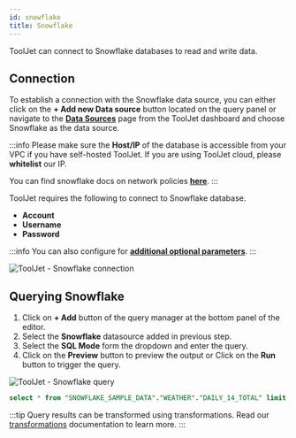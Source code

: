 ```yaml
---
id: snowflake
title: Snowflake
---
```


ToolJet can connect to Snowflake databases to read and write data.

<div>

## Connection

To establish a connection with the Snowflake data source, you can either click on the **+ Add new Data source** button located on the query panel or navigate to the **[Data Sources](/docs/data-sources/overview/)** page from the ToolJet dashboard and choose Snowflake as the data source.

:::info
Please make sure the **Host/IP** of the database is accessible from your VPC if you have self-hosted ToolJet. If you are using ToolJet cloud, please **whitelist** our IP.

You can find snowflake docs on network policies **[here](https://docs.snowflake.com/en/user-guide/network-policies.html)**.
:::

ToolJet requires the following to connect to Snowflake database.

- **Account**
- **Username**
- **Password**

:::info
You can also configure for **[additional optional parameters](https://docs.snowflake.com/en/user-guide/nodejs-driver-use.html#additional-connection-options)**.
:::

<img className="screenshot-full" src="/img/datasource-reference/snowflake/snowflake-connect-v2.png" alt="ToolJet - Snowflake connection" />

</div>

<div>

## Querying Snowflake

1. Click on **+ Add** button of the query manager at the bottom panel of the editor.
2. Select the **Snowflake** datasource added in previous step.
3. Select the **SQL Mode** form the dropdown and enter the query.
4. Click on the **Preview** button to preview the output or Click on the **Run** button to trigger the query.

<img className="screenshot-full" src="/img/datasource-reference/snowflake/snowflake-query-v2.png" alt="ToolJet - Snowflake query" />

```sql
select * from "SNOWFLAKE_SAMPLE_DATA"."WEATHER"."DAILY_14_TOTAL" limit 10;
```

:::tip
Query results can be transformed using transformations. Read our [transformations](/docs/tutorial/transformations) documentation to learn more.
:::

</div>